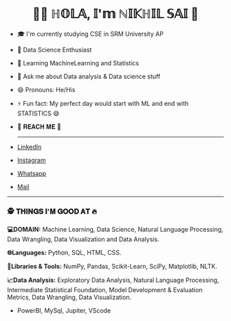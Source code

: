 <h1 align='center'> 🙋‍♂️ ℍ𝕆𝕃𝔸, 𝕀'𝕞 ℕ𝕀𝕂ℍ𝕀𝕃 𝕊𝔸𝕀 👋 </h1>
 
    
- 🎓 I'm currently studying CSE in SRM University AP
- 🌱 Data Science Enthusiast 
- 🤔 Learning MachineLearning and Statistics 
- 💬 Ask me about Data analysis & Data science stuff
- 😄 Pronouns: He/His 
- ⚡ Fun fact: My perfect day would start with ML and end with STATISTICS 😄


- 📱 𝐑𝐄𝐀𝐂𝐇 𝐌𝐄 🤝<html>
    <hr>
    </html>
- [LinkedIn](https://www.linkedin.com/in/nikhil-sai-kanchanapally-077a49206/)
- [Instagram](https://www.instagram.com/_nikhiluuuu_/)
- [Whatsapp](https://api.whatsapp.com/send/?phone=919966284963&text&app_absent=0)
- [Mail](mailto:nikhilkanchanapalli@gmail.com)
<html>
    <hr>
    </html>
    
<html>
    <h3>🕵 𝐓𝐇𝐈𝐍𝐆𝐒 𝐈'𝐌 𝐆𝐎𝐎𝐃 𝐀𝐓 🔥 </h3>
    </html>
    
  
**💻DOMAIN:**  Machine Learning, Data Science, Natural Language Processing, Data Wrangling, Data Visualization and Data Analysis.

**🌐Languages:**  Python, SQL, HTML, CSS.

**📄Libraries & Tools:** NumPy, Pandas, Scikit-Learn, SciPy, Matplotlib, NLTK.

**📈Data Analysis:** Exploratory Data Analysis, Natural Language Processing, Intermediate Statistical Foundation, Model Development & Evaluation Metrics, Data Wrangling, Data Visualization.

- PowerBI, MySql, Jupiter, VScode



    

